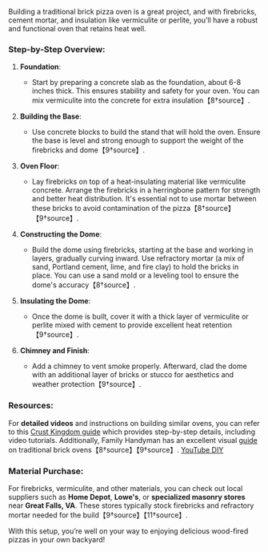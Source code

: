 Building a traditional brick pizza oven is a great project, and with firebricks, cement mortar, and insulation like vermiculite or perlite, you’ll have a robust and functional oven that retains heat well.

### Step-by-Step Overview:

1. **Foundation**:
   - Start by preparing a concrete slab as the foundation, about 6-8 inches thick. This ensures stability and safety for your oven. You can mix vermiculite into the concrete for extra insulation【8†source】.

2. **Building the Base**:
   - Use concrete blocks to build the stand that will hold the oven. Ensure the base is level and strong enough to support the weight of the firebricks and dome【9†source】.

3. **Oven Floor**:
   - Lay firebricks on top of a heat-insulating material like vermiculite concrete. Arrange the firebricks in a herringbone pattern for strength and better heat distribution. It's essential not to use mortar between these bricks to avoid contamination of the pizza【8†source】【9†source】.

4. **Constructing the Dome**:
   - Build the dome using firebricks, starting at the base and working in layers, gradually curving inward. Use refractory mortar (a mix of sand, Portland cement, lime, and fire clay) to hold the bricks in place. You can use a sand mold or a leveling tool to ensure the dome's accuracy【8†source】.

5. **Insulating the Dome**:
   - Once the dome is built, cover it with a thick layer of vermiculite or perlite mixed with cement to provide excellent heat retention【9†source】.

6. **Chimney and Finish**:
   - Add a chimney to vent smoke properly. Afterward, clad the dome with an additional layer of bricks or stucco for aesthetics and weather protection【9†source】.

### Resources:
For **detailed videos** and instructions on building similar ovens, you can refer to this [Crust Kingdom guide](https://www.crustkingdom.com/how-to-build-a-pizza-oven/) which provides step-by-step details, including video tutorials. Additionally, Family Handyman has an excellent visual [guide](https://www.familyhandyman.com/project/build-a-brick-pizza-oven/) on traditional brick ovens【8†source】【9†source】.
[YouTube DIY](https://www.youtube.com/watch?v=qd4vbWaB9Ls)

### Material Purchase:
For firebricks, vermiculite, and other materials, you can check out local suppliers such as **Home Depot**, **Lowe's**, or **specialized masonry stores** near **Great Falls, VA**. These stores typically stock firebricks and refractory mortar needed for the build【9†source】【11†source】.

With this setup, you’re well on your way to enjoying delicious wood-fired pizzas in your own backyard!